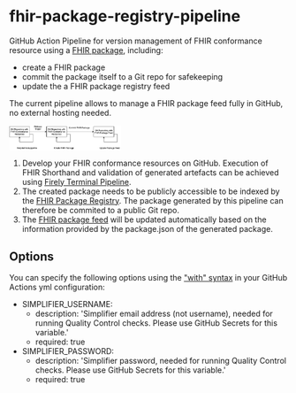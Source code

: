 # fhir-package-registry-pipeline

GitHub Action Pipeline for version management of FHIR conformance resource using a [FHIR package](https://registry.fhir.org/learn), including:
  * create a FHIR package
  * commit the package itself to a Git repo for safekeeping
  * update the a FHIR package registry feed 

The current pipeline allows to manage a FHIR package feed fully in GitHub, no external hosting needed.

<img align="center" width="40%" src="fhir-package-registry-pipeline.png">

1. Develop your FHIR conformance resources on GitHub. Execution of FHIR Shorthand and validation of generated artefacts can be achieved using [Firely Terminal Pipeline](https://github.com/FirelyTeam/firely-terminal-pipeline/).
2. The created package needs to be publicly accessible to be indexed by the [FHIR Package Registry](https://registry.fhir.org). The package generated by this pipeline can therefore be commited to a public Git repo.
3. The [FHIR package feed](https://registry.fhir.org/submit) will be updated automatically based on the information provided by the package.json of the generated package.

## Options

You can specify the following options using the ["with" syntax](https://docs.github.com/en/actions/reference/workflow-syntax-for-github-actions#jobsjob_idstepswith) in your GitHub Actions yml configuration:

* SIMPLIFIER_USERNAME:
   - description: 'Simplifier email address (not username), needed for running Quality Control checks. Please use GitHub Secrets for this variable.'
   - required: true
* SIMPLIFIER_PASSWORD:
   - description: 'Simplifier password, needed for running Quality Control checks. Please use GitHub Secrets for this variable.'
   - required: true
